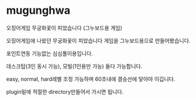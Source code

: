 # mugunghwa
오징어게임 무궁화꽃이 피었습니다 (그누보드용 게임)


오징어게임에 나왔던 무궁화꽃이 피었습니다 게임을 그누보드용으로 만들어봤습니다.

포인트연동 기능없는 심심풀이용입니다. 

데스크탑(3인 동시 가능), 모빌(1인용만 가능) 둘다 가능합니다.

easy, normal, hard레벨 조정 가능하며 60초내에 결승선에 닿아야 이깁니다.

 

plugin밑에 적절한 directory만들어서 가시면 됩니다.
